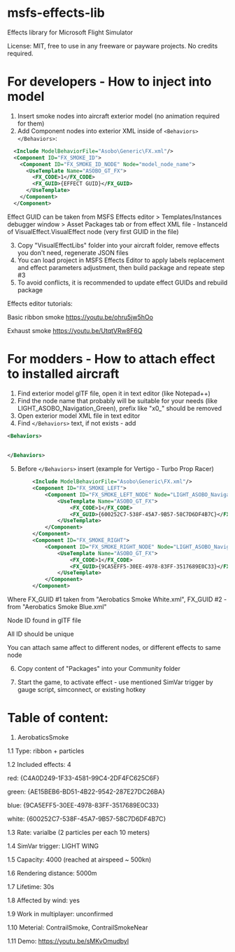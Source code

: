 # msfs-effects-lib

Effects library for Microsoft Flight Simulator

License: MIT, free to use in any freeware or payware projects. No credits required.


# For developers - How to inject into model
1. Insert smoke nodes into aircraft exterior model (no animation required for them)
2. Add Component nodes into exterior XML inside of ```<Behaviors></Behaviors>```:


```xml
  <Include ModelBehaviorFile="Asobo\Generic\FX.xml"/>
  <Component ID="FX_SMOKE_ID">
    <Component ID="FX_SMOKE_ID_NODE" Node="model_node_name">
      <UseTemplate Name="ASOBO_GT_FX">
        <FX_CODE>1</FX_CODE>
        <FX_GUID>{EFFECT GUID}</FX_GUID>
      </UseTemplate>
    </Component>
  </Component>
```
Effect GUID can be taken from MSFS Effects editor > Templates/Instances debugger window > Asset Packages tab
or from effect XML file - InstanceId of VisualEffect.VisualEffect node (very first GUID in the file)

3. Copy "VisualEffectLibs" folder into your aircraft folder, remove effects you don't need, regenerate JSON files
4. You can load project in MSFS Effects Editor to apply labels replacement and effect parameters adjustment, then build package and repeate step #3
5. To avoid conflicts, it is recommended to update effect GUIDs and rebuild package


Effects editor tutorials:

Basic ribbon smoke https://youtu.be/ohru5jw5hOo

Exhaust smoke https://youtu.be/UtqtVRw8F6Q

    
# For modders - How to attach effect to installed aircraft
1. Find exterior model glTF file, open it in text editor (like Notepad++)
2. Find the node name that probably will be suitable for your needs (like LIGHT_ASOBO_Navigation_Green), prefix like "x0_" should be removed
3. Open exterior model XML file in text editor
4. Find ```</Behaviors>``` text, if not exists - add
```xml
<Behaviors>
  
  
</Behaviors>
```
5. Before ```</Behaviors>``` insert (example for Vertigo - Turbo Prop Racer)
```xml
		<Include ModelBehaviorFile="Asobo\Generic\FX.xml"/>
		<Component ID="FX_SMOKE_LEFT">
			<Component ID="FX_SMOKE_LEFT_NODE" Node="LIGHT_ASOBO_Navigation_Red">
				<UseTemplate Name="ASOBO_GT_FX">
					<FX_CODE>1</FX_CODE>
					<FX_GUID>{600252C7-538F-45A7-9B57-58C7D6DF4B7C}</FX_GUID>
				</UseTemplate>
			</Component>
		</Component>
		<Component ID="FX_SMOKE_RIGHT">
			<Component ID="FX_SMOKE_RIGHT_NODE" Node="LIGHT_ASOBO_Navigation_Green">
				<UseTemplate Name="ASOBO_GT_FX">
					<FX_CODE>1</FX_CODE>
					<FX_GUID>{9CA5EFF5-30EE-4978-83FF-3517689E0C33}</FX_GUID>
				</UseTemplate>
			</Component>
		</Component>		
```
Where FX_GUID #1 taken from "Aerobatics Smoke White.xml", FX_GUID #2 - from "Aerobatics Smoke Blue.xml"

Node ID found in glTF file

All ID should be unique

You can attach same affect to different nodes, or different effects to same node

6. Copy content of "Packages" into your Community folder

7. Start the game, to activate effect - use mentioned SimVar trigger by gauge script, simconnect, or existing hotkey


# Table of content:

1. AerobaticsSmoke

  1.1 Type: ribbon + particles

  1.2 Included effects: 4
  
  red: {C4A0D249-1F33-4581-99C4-2DF4FC625C6F}
  
  green: {AE15BEB6-BD51-4B22-9542-287E27DC26BA}
  
  blue: {9CA5EFF5-30EE-4978-83FF-3517689E0C33}
  
  white: {600252C7-538F-45A7-9B57-58C7D6DF4B7C}

  1.3 Rate: varialbe (2 particles per each 10 meters)

  1.4 SimVar trigger: LIGHT WING

  1.5 Capacity: 4000 (reached at airspeed ~ 500kn)

  1.6 Rendering distance: 5000m

  1.7 Lifetime: 30s

  1.8 Affected by wind: yes

  1.9 Work in multiplayer: unconfirmed
  
  1.10 Meterial: ContrailSmoke, ContrailSmokeNear
  
  1.11 Demo: https://youtu.be/sMKvOmudbyI
